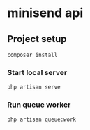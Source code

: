 # minisend api

## Project setup
```
composer install
```

### Start local server
```
php artisan serve
```

### Run queue worker
```
php artisan queue:work
```
